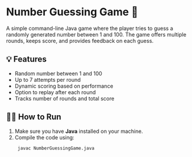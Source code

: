 # Number Guessing Game 🎯

A simple command-line Java game where the player tries to guess a randomly generated number between 1 and 100. The game offers multiple rounds, keeps score, and provides feedback on each guess.

## 💡 Features

- Random number between 1 and 100
- Up to 7 attempts per round
- Dynamic scoring based on performance
- Option to replay after each round
- Tracks number of rounds and total score

## 🧑‍💻 How to Run

1. Make sure you have **Java** installed on your machine.
2. Compile the code using:
   ```bash
    javac NumberGuessingGame.java
